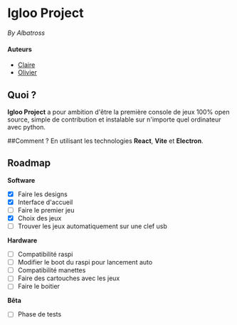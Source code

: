 # Igloo Project
*By Albatross*
#### Auteurs

- [Claire](https://github.com/mrroboobs)
- [Olivier](https://github.com/aweirdwhale)


## Quoi ?
**Igloo Project** a pour ambition d'être la première console de jeux 100% open source, simple de contribution et instalable sur n'importe quel ordinateur avec python.


##Comment ?
En utilisant les technologies **React**, **Vite** et **Electron**.

## Roadmap

**Software**
* [x]  Faire les designs
* [x]  Interface d'accueil
* [ ]  Faire le premier jeu
* [x]  Choix des jeux
* [ ]  Trouver les jeux automatiquement sur une clef usb

**Hardware**
* [ ]  Compatibilité raspi
* [ ]  Modifier le boot du raspi pour lancement auto
* [ ]  Compatibilité manettes
* [ ]  Faire des cartouches avec les jeux
* [ ]  Faire le boitier

**Bêta**
* [ ]  Phase de tests
